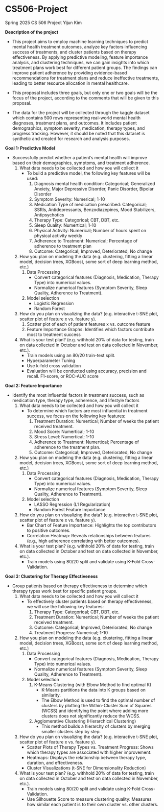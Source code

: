 # CS506-Project
Spring 2025 CS 506 Project Yijun Kim 

**Description of the project**
  - This project aims to employ machine learning techniques to predict mental health treatment outcomes, analyze key factors influencing success of treatments, and cluster patients based on therapy effectiveness. By applying predictive modeling, feature importance analysis, and clustering techniques, we can gain insights into which treatment plans work best for different patient groups. The findings can improve patient adherence by providing evidence-based recommendations for treatment plans and reduce ineffective treatments, leading to better resource allocation in mental healthcare.

- This proposal includes three goals, but only one or two goals will be the focus of the project, according to the comments that will be given to this proposal.

- The data for the project will be collected through the kaggle dataset which contains 500 rows representing real-world mental health diagnoses, treatment plans, and outcomes. It includes patient demographics, symptom severity, medication, therapy types, and progress tracking. However, it should be noted that this dataset is synthetic and created for research and analysis purposes.

**Goal 1: Predictive Model**
- Successfully predict whether a patient’s mental health will improve based on their demographics, symptoms, and treatment adherence.
  1. What data needs to be collected and how you will collect it
      - To build a predictive model, the following key features will be used:
        1. Diagnosis mental health condition: Categorical; Generalized Anxiety, Major Depressive Disorder, Panic Disorder, Bipolar Disorder
        2. Symptom Severity: Numerical; 1-10
        3. Medication	Type of medication prescribed: Categorical; SSRIs, Antidepressants, Benzodiazepines, Mood Stabilizers, Antipsychotics
        4. Therapy Type: Categorical; CBT, DBT, etc.
        5. Sleep Quality: Numertical; 1-10
        6. Physical Activity: Numerical; Number of hours spent on physical activity weekly
        7. Adherence to Treatment: Numerical; Percentage of adherence to treatment plan
        8. Outcome: Categorical; Improved, Deteriorated, No change
  2. How you plan on modeling the data (e.g. clustering, fitting a linear model, decision trees, XGBoost, some sort of deep learning method, etc.)
     1. Data Processing
        - Convert categorical features (Diagnosis, Medication, Therapy Type) into numerical values.
        - Normalize numerical features (Symptom Severity, Sleep Quality, Adherence to Treatment).
     2. Model selection
        - Logistic Regression
        - Random Forest
  3. How do you plan on visualizing the data? (e.g. interactive t-SNE plot, scatter plot of feature x vs. feature y).
     1. Scatter plot of each of patient features x vs. outcome feature
     2. Feature Importance Graphs: Identifies which factors contribute most to treatment success
  4. What is your test plan? (e.g. withhold 20% of data for testing, train on data collected in October and test on data collected in November, etc.).
     - Train models using an 80/20 train-test split.
     - Hyperparameter Tuning
     - Use k-fold cross validation 
     - Evaluation will be conducted using accuracy, precision and recall. F1-score, or ROC-AUC score

**Goal 2: Feature Importance**
- Identify the most influential factors in treatment success, such as medication type, therapy type, adherence, and lifestyle factors
  1. What data needs to be collected and how you will collect it
     - To determine which factors are most influential in treatment success, we focus on the following key features:
       1. Treatment Duration: Numertical; Number of weeks the patient received treatment.
       2. Mood Score: Numertical; 1-10
       3. Stress Level: Numertical; 1-10
       4. Adherence to Treatment: Numertical;	Percentage of adherence to the treatment plan.
       5. Outcome: Categorical; Improved, Deteriorated, No change
  2. How you plan on modeling the data (e.g. clustering, fitting a linear model, decision trees, XGBoost, some sort of deep learning method, etc.)
     1. Data Processing
        - Convert categorical features (Diagnosis, Medication, Therapy Type) into numerical values.
        - Normalize numerical features (Symptom Severity, Sleep Quality, Adherence to Treatment).
     2. Model selection
        - LASSO Regression (L1 Regularization)
        - Random Forest Feature Importance
  3. How do you plan on visualizing the data? (e.g. interactive t-SNE plot, scatter plot of feature x vs. feature y).
     - Bar Chart of Feature Importance: Highlights the top contributors to positive outcomes.
     - Correlation Heatmap: Reveals relationships between features (e.g., high adherence correlating with better outcomes).
  4. What is your test plan? (e.g. withhold 20% of data for testing, train on data collected in October and test on data collected in November, etc.).
     - Train models using 80/20 split and validate using K-Fold Cross-Validation.

**Goal 3: Clustering for Therapy Effectiveness**
- Group patients based on therapy effectiveness to determine which therapy types work best for specific patient groups.
  1. What data needs to be collected and how you will collect it
     - To effectively cluster patients based on therapy effectiveness, we will use the following key features:
       1. Therapy Type: Categorical; CBT, DBT, etc.
       2. Treatment Duration: Numertical; Number of weeks the patient received treatment.
       3. Outcome: Categorical; Improved, Deteriorated, No change
       4. Treatment Progress: Numerical; 1-10
  2. How you plan on modeling the data (e.g. clustering, fitting a linear model, decision trees, XGBoost, some sort of deep learning method, etc.)
     1. Data Processing
        - Convert categorical features (Diagnosis, Medication, Therapy Type) into numerical values.
        - Normalize numerical features (Symptom Severity, Sleep Quality, Adherence to Treatment).
     2. Model selection
        1. K-Means Clustering (with Elbow Method to find optimal K)
           - K-Means partitions the data into K groups based on similarity.
           - The Elbow Method is used to find the optimal number of clusters by plotting the Within-Cluster Sum of Squares (WCSS) and identifying the point where adding more clusters does not significantly reduce the WCSS.
        2. Agglomerative Clustering (Hierarchical Clustering)
           - This method builds a hierarchy of clusters by merging smaller clusters step by step.
  3. How do you plan on visualizing the data? (e.g. interactive t-SNE plot, scatter plot of feature x vs. feature y).
     - Scatter Plots of Therapy Types vs. Treatment Progress: Shows which therapy types are associated with higher improvement.
     - Heatmaps: Displays the relationship between therapy type, duration, and effectiveness.
     - Cluster Visualizations (t-SNE for Dimensionality Reduction)
  4. What is your test plan? (e.g. withhold 20% of data for testing, train on data collected in October and test on data collected in November, etc.).
     - Train models using 80/20 split and validate using K-Fold Cross-Validation.
     - Use Silhouette Score to measure clustering quality: Measures how similar each patient is to their own cluster vs. other clusters. 
